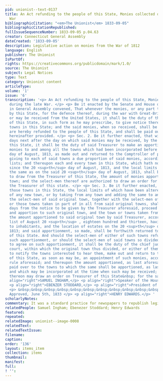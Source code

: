 ```yaml
---
pid: unionist--text-0137
title: An Act refunding to the people of this State, Monies collected during the late
  War
bibliographicCitation: "<em>The Unionist</em> 1833-09-05"
bibliographicCitationRepublished: 
fullIssueSequenceNumber: 1833-09-05 p.04.63
creator: Connecticut General Assembly
dateCreated: '1833-09-05'
description: Legislative action on monies from the War of 1812
language: English
publisher: The Unionist
IsPartOf: 
rights: https://creativecommons.org/publicdomain/mark/1.0/
source: The Unionist
subject: Legal Notices
type: Text
category: Unionist content
articleType: 
volume: '1'
issue: '6'
transcription: '<p> An Act refunding to the people of this State, Monies collected
  during the late War. </p> <p> Be it enacted by the Senate and House of Representatives,
  in General Assembly convened, That whenever the monies, or any part thereof, advanced
  by this State, for the defence thereof, during the war with Great-Britain, shall
  or may be received from the United States, it shall be the duty of the Treasurer
  of this State, in such form as he may prescribe, to give notice thereof to the several
  towns in this State; and the said monies, when so received, shall be and the same
  are hereby refunded to the people of this State, and shall be paid out to them as
  hereinafter provided. </p> <p> Sec. 2. Be it further enacted, that within thirty
  days next after the day on which said monies may be received, by the Treasurer of
  this State, it shall be the duty of said Treasurer to make an apportionment of said
  monies to and among all the towns which had been incorporated before the 20 <sup>th</sup>
  day of August, 1813, as made out and returned to the Comptroller of public accounts,
  giving to each of said towns a due proportion of said monies, according to said
  lists; and thereupon each and every town in this State, which hath not been divided
  since the 20 <sup>th</sup> day of August, 1813, and the local limits of which remain
  the same as on the said 20 <sup>th</sup> day of August, 1813, shall be entitled
  to draw from the Treasurer of this State, the amount of monies apportioned to such
  town; and the select-men thereof are authorized to draw an order for the same on
  the Treasurer of this state. </p> <p> Sec. 3. Be it further enacted, That in all
  those towns in this State, the local limits of which have been altered by the incorporation
  of any new town, or by taking from any town and adding the same to any other town,
  the select-men of said original town, together with the select-men of that town
  or those towns taken in part of in all from said original towns, shall within thirty
  days from the notice to be given by the Treasurer aforesaid, proceed to ascertain
  and apportion to such original town, and the town or towns taken from the same,
  the amount apportioned to said original town by said Treasurer, according to the
  list of August 20 <sup>th</sup> , eighteen hundred and thirteen, having reference
  to inhabitants, and the location of estates on the 20 <sup>th</sup> day of August,
  1813; and said apportionment, so made, shall be forthwith returned to the Treasurer
  of this State. And should the select-men of either of such towns refuse to make
  such apportionment, or should the select-men of said towns so divided, be unable
  to agree on such apportionment, it shall be the duty of the chief judge of the county
  court, within which the original town thus divided, or either of them, may be situated,
  to notify the towns interested to hear them, make out and return to the Treasurer
  of this State, as soon as may be, an appointment of such monies, according to the
  rule aforesaid; and thereupon the amount apportioned, as last aforesaid, shall be
  paid over to the towns to which the same shall be apportioned, as last aforesaid,
  and which may be incorporated at the time when such may be received; and the select-men
  thereon may draw an order on Treasurer of this State&nbsp; for the same. </p> <p
  align="right">SAMUEL INGHAM,</p> <p align="right">Speaker of the House of Representatives.</p>
  <p align="right">EBENZER STODDARD,</p> <p align="right">President of the Senate.</p>
  <p> &nbsp;&nbsp;&nbsp;&nbsp;&nbsp;&nbsp;&nbsp;&nbsp;&nbsp;&nbsp;&nbsp;&nbsp;&nbsp;&nbsp;&nbsp;&nbsp;&nbsp;&nbsp;&nbsp;&nbsp;&nbsp;&nbsp;&nbsp;&nbsp;&nbsp;&nbsp;&nbsp;&nbsp;&nbsp;&nbsp;&nbsp;&nbsp;&nbsp;&nbsp;&nbsp;&nbsp;&nbsp;&nbsp;&nbsp;&nbsp;&nbsp;&nbsp;&nbsp;&nbsp;&nbsp;&nbsp;&nbsp;&nbsp;&nbsp;&nbsp;&nbsp;&nbsp;&nbsp;&nbsp;&nbsp;&nbsp;&nbsp;&nbsp;&nbsp;&nbsp;&nbsp;&nbsp;&nbsp;&nbsp;&nbsp;&nbsp;&nbsp;&nbsp;&nbsp;&nbsp;&nbsp;&nbsp;&nbsp;&nbsp;&nbsp;&nbsp;&nbsp;&nbsp;&nbsp;&nbsp;&nbsp;&nbsp;&nbsp;
  Approved, June 5th, 1833 </p> <p align="right">HENRY EDWARDS.</p> '
scholarlyNotes: 
commentary: It was a standard practice for newspapers to republish legislative acts
relatedPeople: Samuel Ingham; Ebenezer Stoddard; Henry Edwards
featured: 
repeated: 
relatedImage: unionist--image-0008
relatedText: 
relatedTextIssue: 
filename: 
caption: 
order: '136'
layout: items_item
collection: items
thumbnail: 
manifest: 
full: 
! '': 
---
```

